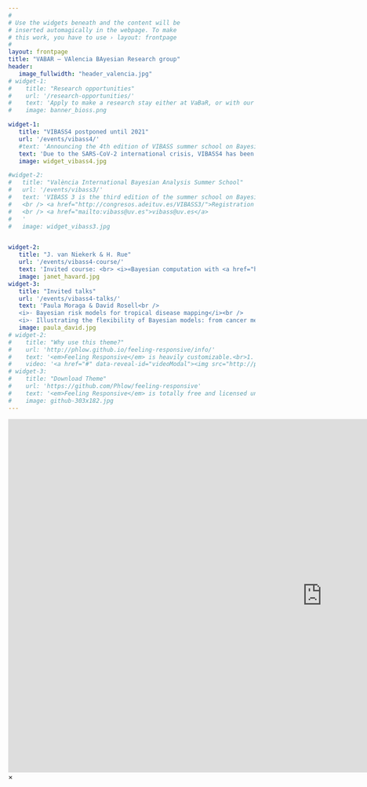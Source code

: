 ```yaml
---
#
# Use the widgets beneath and the content will be
# inserted automagically in the webpage. To make
# this work, you have to use › layout: frontpage
#
layout: frontpage
title: "VABAR – VAlencia BAyesian Research group"
header:
   image_fullwidth: "header_valencia.jpg"
# widget-1:
#    title: "Research opportunities"
#    url: '/research-opportunities/'
#    text: 'Apply to make a research stay either at VaBaR, or with our partners BioSS in Scotland.'
#    image: banner_bioss.png

widget-1:
   title: "VIBASS4 postponed until 2021"
   url: '/events/vibass4/'
   #text: 'Announcing the 4th edition of VIBASS summer school on Bayesian Statistics to be held from 13 to 17 July 2020 in València (Spain).   
   text: 'Due to the SARS-CoV-2 international crisis, VIBASS4 has been postponed until 2021.'
   image: widget_vibass4.jpg

#widget-2:
#   title: "València International Bayesian Analysis Summer School"
#   url: '/events/vibass3/'
#   text: 'VIBASS 3 is the third edition of the summer school on Bayesian Statistics to be held from 22nd until 26th July 2019 in València (Spain). VIBASS offers an opportunity to be introduced into the Bayesian reasoning without previous knowledge in the subject.
#   <br /> <a href="http://congresos.adeituv.es/VIBASS3/">Registration and call for papers</a>
#   <br /> <a href="mailto:vibass@uv.es">vibass@uv.es</a>
#   '
#   image: widget_vibass3.jpg


widget-2:
   title: "J. van Niekerk & H. Rue"
   url: '/events/vibass4-course/'
   text: 'Invited course: <br> <i>«Bayesian computation with <a href="http://www.r-inla.org/">R-INLA</a>»</i>'
   image: janet_havard.jpg
widget-3:
   title: "Invited talks"
   url: '/events/vibass4-talks/'
   text: 'Paula Moraga & David Rosell<br />
   <i>· Bayesian risk models for tropical disease mapping</i><br />
   <i>· Illustrating the flexibility of Bayesian models: from cancer medicine to political tweets</i>'
   image: paula_david.jpg
# widget-2:
#    title: "Why use this theme?"
#    url: 'http://phlow.github.io/feeling-responsive/info/'
#    text: '<em>Feeling Responsive</em> is heavily customizable.<br>1. Language-Support :)<br>2. Optimized for speed and it&#39;s responsive.<br>3. Built on <a href="http://foundation.zurb.com/">Foundation Framework</a>.<br>4. Seven different Headers.<br>5. Customizable navigation, footer,...'
#    video: '<a href="#" data-reveal-id="videoModal"><img src="http://phlow.github.io/feeling-responsive/images/start-video-feeling-responsive-302x182.jpg" width="302" height="182" alt=""></a>'
# widget-3:
#    title: "Download Theme"
#    url: 'https://github.com/Phlow/feeling-responsive'
#    text: '<em>Feeling Responsive</em> is totally free and licensed under the MIT License. Make it your own and do with it what you want. Grab your copy or clone it at GitHub and start your website with it. Then tell me via Twitter <a href="http://twitter.com/phlow">@phlow</a>.'
#    image: github-303x182.jpg
---
```



<div id="videoModal" class="reveal-modal large" data-reveal="">
  <div class="flex-video widescreen vimeo" style="display: block;">
    <iframe width="1280" height="720" src="https://www.youtube.com/embed/3b5zCFSmVvU" frameborder="0" allowfullscreen></iframe>
  </div>
  <a class="close-reveal-modal">&#215;</a>
</div>

